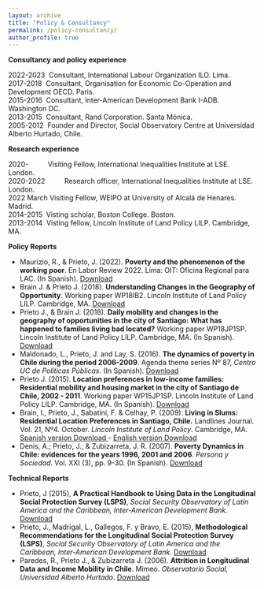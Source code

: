 ```yaml
---
layout: archive
title: "Policy & Consultancy"
permalink: /policy-consultancy/
author_profile: true
---
```


__Consultancy and policy experience__

2022-2023 &nbsp;Consultant, International Labour Organization ILO. Lima. <br>
2017-2018 &nbsp;Consultant, Organisation for Economic Co-Operation and Development OECD. Paris. <br>
2015-2016 &nbsp;Consultant, Inter-American Development Bank I-ADB. Washington DC. <br>
2013-2015 &nbsp;Consultant, Rand Corporation. Santa Mónica. <br>
2005-2012 &nbsp;Founder and Director, Social Observatory Centre at Universidad Alberto Hurtado, Chile.

__Research experience__

2020- &nbsp;&nbsp;&nbsp;&nbsp;&nbsp;&nbsp;&nbsp;&nbsp; Visiting Fellow, International Inequalities Institute at LSE. London.  <br>
2020-2022 &nbsp;&nbsp;&nbsp;&nbsp;&nbsp;&nbsp;&nbsp;&nbsp; Research officer, International Inequalities Institute at LSE. London. <br>
2022 March Visiting Fellow, WEIPO at University of Alcalá de Henares. Madrid. <br>
2014-2015 &nbsp;Visting scholar, Boston College. Boston. <br>
2013-2014 &nbsp;Visting fellow, Lincoln Institute of Land Policy LILP. Cambridge, MA. <br>

__Policy Reports__

- Maurizio, R., & Prieto, J. (2022). __Poverty and the phenomenon of the working poor__. En Labor Review 2022. Lima: OIT: Oficina Regional para LAC. (In Spanish). <a href="https://mexico.un.org/sites/default/files/2023-02/panorama_laboral_Am%C3%A9ricaLatinayelCaribe_2022_OIT.pdf" target="_blank"> Download </a>
-	Brain J. & Prieto J. (2018). __Understanding Changes in the Geography of Opportunity__. Working paper WP18IB2. Lincoln Institute of Land Policy LILP. Cambridge, MA. <a href="https://www.lincolninst.edu/publications/working-papers/understanding-changes-in-geography-opportunity" target="_blank"> Download</a>
-	Prieto J., & Brain J. (2018). __Daily mobility and changes in the geography of opportunities in the city of Santiago: What has happened to families living bad located?__ Working paper WP18JP1SP. Lincoln Institute of Land Policy LILP. Cambridge, MA. (In Spanish).<a href="https://www.lincolninst.edu/publications/working-papers/movilidad-cotidiana-cambios-en-la-geografia-oportunidades-en-la-ciudad" target="_blank"> Download</a>
- Maldonado, L., Prieto, J. and Lay, S. (2016). __The dynamics of poverty in Chile during the period 2006-2009__. Agenda theme series Nº 87, _Centro UC de Políticas Públicas_. (In Spanish). <a href="https://politicaspublicas.uc.cl/wp-content//uploads/2016/08/N%C2%B0-87-Din%C3%A1micas-de-la-pobreza-en-Chile.pdf" target="_blank"> Download</a> 
-	Prieto J. (2015). __Location preferences in low-income families: Residential mobility and housing market in the city of Santiago de Chile, 2002 - 2011__. Working paper WP15JP1SP. Lincoln Institute of Land Policy LILP. Cambridge, MA. (In Spanish). <a href="https://www.lincolninst.edu/publications/working-papers/preferencias-localizacion-en-las-familias-bajos-ingresos" target="_blank"> Download</a>
- Brain, I., Prieto, J., Sabatini, F. & Celhay, P. (2009). __Living in Slums: Residential Location Preferences in Santiago, Chile.__ Landlines Journal. Vol. 21, Nº4. October. _Lincoln Institute of Land Policy_. Cambridge, MA. <a href="https://www.lincolninst.edu/publications/articles/vivir-en-campamentos" target="_blank"> Spanish version Download </a> -  <a href="https://www.lincolninst.edu/es/publications/articles/living-slums" target="_blank">  English version Download</a>
- Denis, A.; Prieto, J., & Zubizarreta, J. R. (2007). __Poverty Dynamics in Chile: evidences for the years 1996, 2001 and 2006__. _Persona y Sociedad_. Vol. XXI (3), pp. 9-30. (In Spanish). <a href="https://personaysociedad.uahurtado.cl/index.php/ps/article/view/149" target="_blank"> Download </a>


__Technical Reports__

-	Prieto, J (2015), __A Practical Handbook to Using Data in the Longitudinal Social Protection Survey (LSPS)__, _Social Security Observatory of Latin America and the Caribbean, Inter-American Development Bank_. <a href="/files/2015-Prieto-IDB.pdf" target="_blank"> Download </a>
-	Prieto, J., Madrigal, L., Gallegos, F. y Bravo, E. (2015), __Methodological Recommendations for the Longitudinal Social Protection Survey (LSPS)__, _Social Security Observatory of Latin America and the Caribbean, Inter-American Development Bank_. <a href="/files/2015-Prieto_et_al-IDB.pdf" target="_blank"> Download </a>
-	Paredes, R., Prieto J., & Zubizarreta J. (2006). __Attrition in Longitudinal Data and Income Mobility in Chile__. Mimeo. _Observatorio Social, Universidad Alberto Hurtado_. <a href="/files/2006-Paredes et al-Mimeo_OSUAH.pdf" target="_blank"> Download </a>
